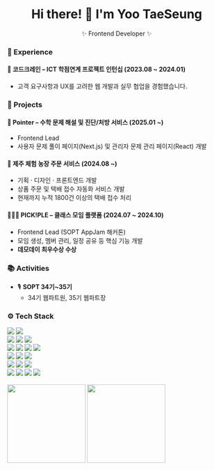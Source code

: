 <h1 align="center">Hi there! 👋 I'm Yoo TaeSeung</h1>
<p align="center">✨ Frontend Developer ✨</p>

### 💼 Experience

#### 📌 코드크레인 – ICT 학점연계 프로젝트 인턴십 (2023.08 ~ 2024.01)
- 고객 요구사항과 UX를 고려한 웹 개발과 실무 협업을 경험했습니다.

### 🚀 Projects

#### 🧮 Pointer – 수학 문제 해설 및 진단/처방 서비스 (2025.01 ~)  
- Frontend Lead  
- 사용자 문제 풀이 페이지(Next.js) 및 관리자 문제 관리 페이지(React) 개발  

#### 🍊 제주 체험 농장 주문 서비스 (2024.08 ~)  
- 기획 · 디자인 · 프론트엔드 개발  
- 상품 주문 및 택배 접수 자동화 서비스 개발  
- 현재까지 누적 1800건 이상의 택배 접수 처리  

#### 🧑‍🤝‍🧑 PICK!PLE – 클래스 모임 플랫폼 (2024.07 ~ 2024.10)  
- Frontend Lead (SOPT AppJam 해커톤)  
- 모임 생성, 멤버 관리, 일정 공유 등 핵심 기능 개발  
- **데모데이 최우수상 수상**

### 📚 Activities

- 🎙 **SOPT 34기~35기**
  - 34기 웹파트원, 35기 웹파트장

### ⚙️ Tech Stack

<!-- Language & Framework -->
<div>
  <img src="https://img.shields.io/badge/JavaScript-F7DF1E?style=flat&logo=javascript&logoColor=black"/>
  <img src="https://img.shields.io/badge/TypeScript-3178C6?style=flat&logo=typescript&logoColor=white"/>
</div>

<!-- UI Development -->
<div>
  <img src="https://img.shields.io/badge/React-20232A?style=flat&logo=react&logoColor=61DAFB"/>
  <img src="https://img.shields.io/badge/Next.js-000000?style=flat&logo=next.js&logoColor=white"/>
  <img src="https://img.shields.io/badge/Vite-646CFF?style=flat&logo=vite&logoColor=white"/>
</div>

<!-- State & Data Management -->
<div>
  <img src="https://img.shields.io/badge/TanStack_Query-00435B?style=flat&logo=reactquery&logoColor=FE4153"/>
  <img src="https://img.shields.io/badge/Jotai-000000?style=flat&logo=ghostery&logoColor=white"/>
  <img src="https://img.shields.io/badge/React_Hook_Form-EC5990?style=flat&logo=reacthookform&logoColor=white"/>
  <img src="https://img.shields.io/badge/Zod-3E77E9?style=flat&logo=zod&logoColor=white"/>
</div>

<!-- Styling -->
<div>
  <img src="https://img.shields.io/badge/Styled--Components-DB7093?style=flat&logo=styled-components&logoColor=white"/>
  <img src="https://img.shields.io/badge/Emotion-9B51E0?style=flat&logo=emotion&logoColor=white"/>
  <img src="https://img.shields.io/badge/TailwindCSS-06B6D4?style=flat&logo=tailwindcss&logoColor=white"/>
</div>

<!-- Tooling & Dev Experience -->
<div>
  <img src="https://img.shields.io/badge/ESLint-4B32C3?style=flat&logo=eslint&logoColor=white"/>
  <img src="https://img.shields.io/badge/Prettier-F7B93E?style=flat&logo=prettier&logoColor=white"/>
  <img src="https://img.shields.io/badge/GitHub_Actions-2088FF?style=flat&logo=githubactions&logoColor=white"/>
</div>

<!-- Infra & Monitoring -->
<div>
  <img src="https://img.shields.io/badge/Vercel-000000?style=flat&logo=vercel&logoColor=white"/>
  <img src="https://img.shields.io/badge/AWS-232F3E?style=flat&logo=amazonwebservices&logoColor=white"/>
  <img src="https://img.shields.io/badge/Sentry-362D59?style=flat&logo=sentry&logoColor=white"/>
  <img src="https://img.shields.io/badge/Google_Analytics-E37400?style=flat&logo=google-analytics&logoColor=white"/>
</div>
<br/>
<div>

  <img src="https://github-readme-stats.vercel.app/api?username=gudusol&show_icons=true&theme=radical" height="180" />
  <img src="http://mazassumnida.wtf/api/generate_badge?boj=remicon99" height="180" />

</div>


